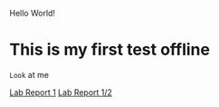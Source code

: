 Hello World!
# This is my first test offline #
` Look ` at me

[Lab Report 1](lab-report-1-week-2.html)
[Lab Report 1/2](https://ldpina.github.io/cse15l-lab-reports/lab-report-1-week-2.html)
